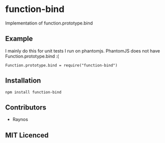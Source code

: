 function-bind
=============

Implementation of function.prototype.bind

Example
-------

I mainly do this for unit tests I run on phantomjs. PhantomJS does not have Function.prototype.bind :(

    Function.prototype.bind = require("function-bind")

Installation
------------

`npm install function-bind`

Contributors
------------

-   Raynos

MIT Licenced
------------
